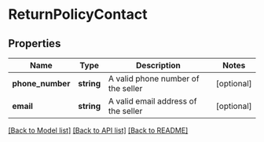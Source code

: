 # ReturnPolicyContact

## Properties
Name | Type | Description | Notes
------------ | ------------- | ------------- | -------------
**phone_number** | **string** | A valid phone number of the seller | [optional] 
**email** | **string** | A valid email address of the seller | [optional] 

[[Back to Model list]](../../README.md#documentation-for-models) [[Back to API list]](../../README.md#documentation-for-api-endpoints) [[Back to README]](../../README.md)

